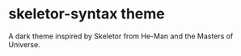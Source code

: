 # skeletor-syntax theme

A dark theme inspired by Skeletor from He-Man and the Masters of Universe.
